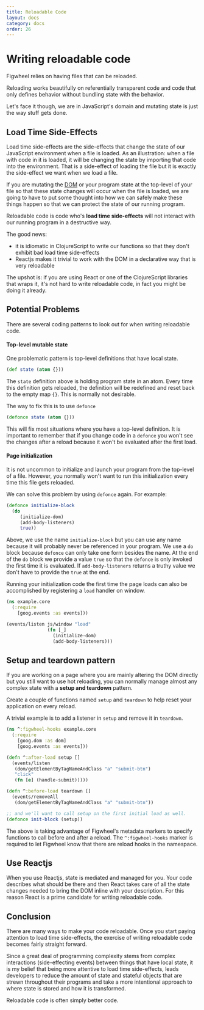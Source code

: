 ```yaml
---
title: Reloadable Code
layout: docs
category: docs
order: 26
---
```


# Writing reloadable code

Figwheel relies on having files that can be reloaded.

Reloading works beautifully on referentially transparent code and
code that only defines behavior without bundling state with the
behavior.

Let's face it though, we are in JavaScript's domain and mutating state
is just the way stuff gets done.

## Load Time Side-Effects

Load time side-effects are the side-effects that change the state of
our JavaScript environment when a file is loaded. As an illustration:
when a file with code in it is loaded, it will be changing the state
by importing that code into the environment. That is a side-effect of
loading the file but it is exactly the side-effect we want when we
load a file.

If you are mutating the [DOM][DOM] or your program state at the
top-level of your file so that these state changes will occur when the
file is loaded, we are going to have to put some thought into how we
can safely make these things happen so that we can protect the state
of our running program.

Reloadable code is code who's **load time side-effects** will not
interact with our running program in a destructive way.

The good news:

* it is idiomatic in ClojureScript to write our functions so that they
  don't exhibit bad load time side-effects
* Reactjs makes it trivial to work with the DOM in a declarative way
  that is very reloadable

The upshot is: if you are using React or one of the ClojureScript
libraries that wraps it, it's not hard to write reloadable code, in
fact you might be doing it already.

## Potential Problems

There are several coding patterns to look out for when writing
reloadable code.

#### Top-level mutable state

One problematic pattern is top-level definitions that have local
state.

```clojure
(def state (atom {}))
```

The `state` definition above is holding program state in an atom.
Every time this definition gets reloaded, the definition will be
redefined and reset back to the empty map `{}`.  This is normally not
desirable.

The way to fix this is to use `defonce`

```clojure
(defonce state (atom {}))
```

This will fix most situations where you have a top-level
definition. It is important to remember that if you change code in a
`defonce` you won't see the changes after a reload because it won't be
evaluated after the first load.

#### Page initialization

It is not uncommon to initialize and launch your program from the
top-level of a file. However, you normally won't want to run this
initialization every time this file gets reloaded.

We can solve this problem by using `defonce` again. For example:

```clojure
(defonce initialize-block
  (do
     (initialize-dom)
     (add-body-listeners)
	 true))
```

Above, we use the name `initialize-block` but you can use any name
because it will probably never be referenced in your program. We use a
`do` block because `defonce` can only take one form besides the
name. At the end of the `do` block we provide a value `true` so that
the `defonce` is only invoked the first time it is evaluated. If
`add-body-listeners` returns a truthy value we don't have to provide
the `true` at the end.

Running your initialization code the first time the page loads can
also be accomplished by registering a `load` handler on window.

```clojure
(ns example.core
  (:require
	[goog.events :as events]))

(events/listen js/window "load"
               (fn [_]
                 (initialize-dom)
                 (add-body-listeners)))
```

## Setup and teardown pattern

If you are working on a page where you are mainly altering the DOM
directly but you still want to use hot reloading, you can normally
manage almost any complex state with a **setup and teardown** pattern.

Create a couple of functions named `setup` and `teardown` to help
reset your application on every reload.

A trivial example is to add a listener in `setup` and remove it in
`teardown`.

```clojure
(ns ^:figwheel-hooks example.core
  (:require
    [goog.dom :as dom]
	[goog.events :as events]))

(defn ^:after-load setup []
  (events/listen
   (dom/getElementByTagNameAndClass "a" "submit-btn")
   "click"
   (fn [e] (handle-submit)))))

(defn ^:before-load teardown []
  (events/removeAll
   (dom/getElementByTagNameAndClass "a" "submit-btn"))

;; and we'll want to call setup on the first initial load as well.
(defonce init-block (setup))
```

The above is taking advantage of Figwheel's metadata markers to
specify functions to call before and after a reload. The
`^:figwheel-hooks` marker is required to let Figwheel know that there
are reload hooks in the namespace.

## Use Reactjs

When you use Reactjs, state is mediated and managed for you. Your code
describes what should be there and then React takes care of all the
state changes needed to bring the DOM inline with your
description. For this reason React is a prime candidate for writing
reloadable code.

## Conclusion

There are many ways to make your code reloadable. Once you start
paying attention to load time side-effects, the exercise of writing
reloadable code becomes fairly straight forward.

Since a great deal of programming complexity stems from complex
interactions (side-effecting events) between things that have local
state, it is my belief that being more attentive to load time
side-effects, leads developers to reduce the amount of state and
stateful objects that are strewn throughout their programs and take a
more intentional approach to where state is stored and how it is
transformed.

Reloadable code is often simply better code.

[DOM]: https://developer.mozilla.org/en-US/docs/Web/API/Document_Object_Model/Introduction
